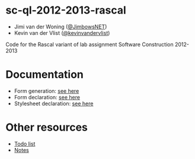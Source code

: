 sc-ql-2012-2013-rascal
======================

* Jimi van der Woning ([@JimbowsNET](https://github.com/JimbowsNET))
* Kevin van der Vlist ([@kevinvandervlist](https://github.com/kevinvandervlist))

Code for the Rascal variant of lab assignment Software Construction 2012-2013

# Documentation
* Form generation: [see here](doc/Generation.md)
* Form declaration: [see here](doc/Form.md)
* Stylesheet declaration: [see here](doc/Stylesheet.md)

# Other resources
* [Todo list](Todo.md)
* [Notes](Notes.md)
